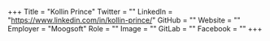 +++
Title = "Kollin Prince"
Twitter = ""
LinkedIn = "https://www.linkedin.com/in/kollin-prince/"
GitHub = ""
Website = ""
Employer = "Moogsoft"
Role = ""
Image = ""
GitLab = ""
Facebook = ""
+++
